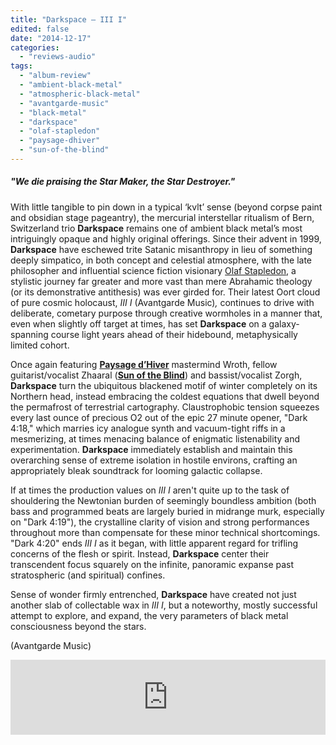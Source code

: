 ```yaml
---
title: "Darkspace – III I"
edited: false
date: "2014-12-17"
categories:
  - "reviews-audio"
tags:
  - "album-review"
  - "ambient-black-metal"
  - "atmospheric-black-metal"
  - "avantgarde-music"
  - "black-metal"
  - "darkspace"
  - "olaf-stapledon"
  - "paysage-dhiver"
  - "sun-of-the-blind"
---
```


##### "_We die praising the Star Maker, the Star Destroyer._"

With little tangible to pin down in a typical ‘kvlt’ sense (beyond corpse paint and obsidian stage pageantry), the mercurial interstellar ritualism of Bern, Switzerland trio **Darkspace** remains one of ambient black metal’s most intriguingly opaque and highly original offerings. Since their advent in 1999, **Darkspace** have eschewed trite Satanic misanthropy in lieu of something deeply simpatico, in both concept and celestial atmosphere, with the late philosopher and influential science fiction visionary [Olaf Stapledon](https://www.kirkusreviews.com/features/looking-far-far-future-olaf-stapledon/), a stylistic journey far greater and more vast than mere Abrahamic theology (or its demonstrative antithesis) was ever girded for. Their latest Oort cloud of pure cosmic holocaust, _III I_ (Avantgarde Music)_,_ continues to drive with deliberate, cometary purpose through creative wormholes in a manner that, even when slightly off target at times, has set **Darkspace** on a galaxy-spanning course light years ahead of their hidebound, metaphysically limited cohort.

Once again featuring [**Paysage d’Hiver**](http://www.metal-archives.com/bands/Paysage_d%27Hiver/13417) mastermind Wroth, fellow guitarist/vocalist Zhaaral ([**Sun of the Blind**](http://www.metal-archives.com/bands/Sun_of_the_Blind/3540281814)) and bassist/vocalist Zorgh, **Darkspace** turn the ubiquitous blackened motif of winter completely on its Northern head, instead embracing the coldest equations that dwell beyond the permafrost of terrestrial cartography. Claustrophobic tension squeezes every last ounce of precious O2 out of the epic 27 minute opener, "Dark 4:18," which marries icy analogue synth and vacuum-tight riffs in a mesmerizing, at times menacing balance of enigmatic listenability and experimentation. **Darkspace** immediately establish and maintain this overarching sense of extreme isolation in hostile environs, crafting an appropriately bleak soundtrack for looming galactic collapse.

If at times the production values on _III I_ aren't quite up to the task of shouldering the Newtonian burden of seemingly boundless ambition (both bass and programmed beats are largely buried in midrange murk, especially on "Dark 4:19"), the crystalline clarity of vision and strong performances throughout more than compensate for these minor technical shortcomings. "Dark 4:20" ends _III I_ as it began, with little apparent regard for trifling concerns of the flesh or spirit. Instead, **Darkspace** center their transcendent focus squarely on the infinite, panoramic expanse past stratospheric (and spiritual) confines.

Sense of wonder firmly entrenched, **Darkspace** have created not just another slab of collectable wax in _III I_, but a noteworthy, mostly successful attempt to explore, and expand, the very parameters of black metal consciousness beyond the stars.

(Avantgarde Music)

<iframe style="border: 0; width: 100%; height: 120px;" src="https://bandcamp.com/EmbeddedPlayer/album=42142352/size=large/bgcol=ffffff/linkcol=0687f5/tracklist=false/artwork=small/transparent=true/" width="300" height="150" seamless=""><a href="http://avantgardemusic.bandcamp.com/album/dark-space-iii-i">Dark Space III I by Darkspace</a></iframe>
